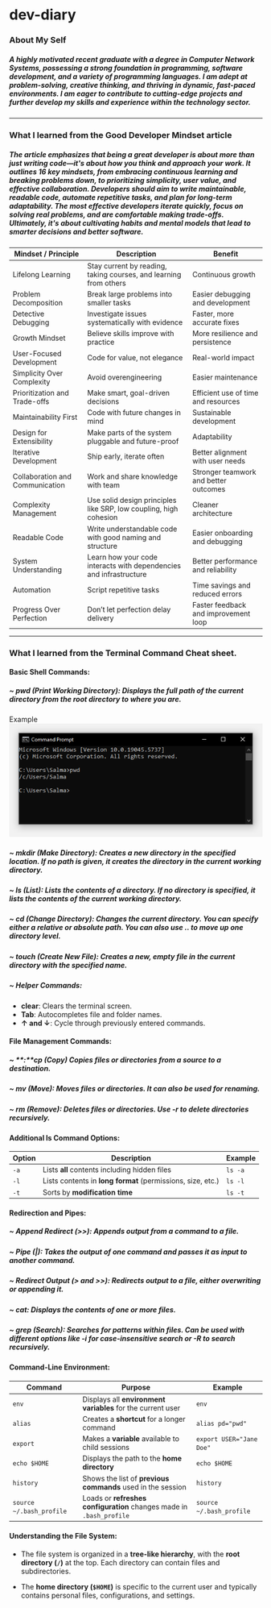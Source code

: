 # dev-diary

### About My Self

##### A highly motivated recent graduate with a degree in Computer Network Systems, possessing a strong foundation in programming, software development, and a variety of programming languages. I am adept at problem-solving, creative thinking, and thriving in dynamic, fast-paced environments. I am eager to contribute to cutting-edge projects and further develop my skills and experience within the technology sector.

---

### What I learned from the Good Developer Mindset article

##### The article emphasizes that being a great developer is about more than just writing code—it's about how you think and approach your work. It outlines 16 key mindsets, from embracing continuous learning and breaking problems down, to prioritizing simplicity, user value, and effective collaboration. Developers should aim to write maintainable, readable code, automate repetitive tasks, and plan for long-term adaptability. The most effective developers iterate quickly, focus on solving real problems, and are comfortable making trade-offs. Ultimately, it's about cultivating habits and mental models that lead to smarter decisions and better software.

| Mindset / Principle             | Description                                                        | Benefit                               |
|--------------------------------|--------------------------------------------------------------------|----------------------------------------|
| Lifelong Learning              | Stay current by reading, taking courses, and learning from others  | Continuous growth                      |
| Problem Decomposition          | Break large problems into smaller tasks                            | Easier debugging and development       |
| Detective Debugging            | Investigate issues systematically with evidence                    | Faster, more accurate fixes            |
| Growth Mindset                 | Believe skills improve with practice                               | More resilience and persistence        |
| User-Focused Development       | Code for value, not elegance                                       | Real-world impact                      |
| Simplicity Over Complexity     | Avoid overengineering                                              | Easier maintenance                     |
| Prioritization and Trade-offs  | Make smart, goal-driven decisions                                  | Efficient use of time and resources    |
| Maintainability First          | Code with future changes in mind                                   | Sustainable development                |
| Design for Extensibility       | Make parts of the system pluggable and future-proof                | Adaptability                           |
| Iterative Development          | Ship early, iterate often                                          | Better alignment with user needs       |
| Collaboration and Communication| Work and share knowledge with team                                 | Stronger teamwork and better outcomes  |
| Complexity Management          | Use solid design principles like SRP, low coupling, high cohesion  | Cleaner architecture                   |
| Readable Code                  | Write understandable code with good naming and structure           | Easier onboarding and debugging        |
| System Understanding           | Learn how your code interacts with dependencies and infrastructure | Better performance and reliability     |
| Automation                     | Script repetitive tasks                                            | Time savings and reduced errors        |
| Progress Over Perfection       | Don’t let perfection delay delivery                                | Faster feedback and improvement loop   |


----

### What I learned from the Terminal Command Cheat sheet.
#### Basic Shell Commands:

##### ~ **pwd (Print Working Directory):** Displays the full path of the current directory from the root directory to where you are.
Example ![example](imge/pwd.PNG)

##### ~ **mkdir (Make Directory):** Creates a new directory in the specified location. If no path is given, it creates the directory in the current working directory.

##### ~ **ls (List):** Lists the contents of a directory. If no directory is specified, it lists the contents of the current working directory.

##### ~ **cd (Change Directory):** Changes the current directory. You can specify either a relative or absolute path. You can also use .. to move up one directory level.

##### ~ **touch (Create New File):** Creates a new, empty file in the current directory with the specified name.

##### ~ Helper Commands:
- **clear**: Clears the terminal screen.
- **Tab**: Autocompletes file and folder names.
- **↑ and ↓**: Cycle through previously entered commands.

#### File Management Commands:

##### ~ **:**cp (Copy) Copies files or directories from a source to a destination.

##### ~ **mv (Move):** Moves files or directories. It can also be used for renaming.

##### ~ **rm (Remove):** Deletes files or directories. Use -r to delete directories recursively.

#### Additional ls Command Options:
| Option | Description                                                 | Example  |
|--------|-------------------------------------------------------------|----------|
| `-a`   | Lists **all** contents including hidden files               | `ls -a`  |
| `-l`   | Lists contents in **long format** (permissions, size, etc.) | `ls -l`  |
| `-t`   | Sorts by **modification time**                              | `ls -t`  |


#### Redirection and Pipes: 

##### ~ **Append Redirect (>>):** Appends output from a command to a file.

##### ~ **Pipe (|):** Takes the output of one command and passes it as input to another command.

##### ~ **Redirect Output (> and >>):** Redirects output to a file, either overwriting or appending it.

##### ~ **cat:** Displays the contents of one or more files.

##### ~ **grep (Search):** Searches for patterns within files. Can be used with different options like -i for case-insensitive search or -R to search recursively.

#### Command-Line Environment:

| Command                   | Purpose                                                              | Example                   |
|---------------------------|----------------------------------------------------------------------|---------------------------|
| `env`                     | Displays all **environment variables** for the current user          | `env`                     |
| `alias`                   | Creates a **shortcut** for a longer command                          | `alias pd="pwd"`          |
| `export`                  | Makes a **variable** available to child sessions                     | `export USER="Jane Doe"`  |
| `echo $HOME`              | Displays the path to the **home directory**                          | `echo $HOME`              |
| `history`                 | Shows the list of **previous commands** used in the session          | `history`                 |
| `source ~/.bash_profile`  | Loads or **refreshes configuration** changes made in `.bash_profile` | `source ~/.bash_profile`  |

#### Understanding the File System:

- The file system is organized in a **tree-like hierarchy**, with the **root directory (`/`)** at the top. Each directory can contain files and subdirectories.
  
- The **home directory (`$HOME`)** is specific to the current user and typically contains personal files, configurations, and settings.